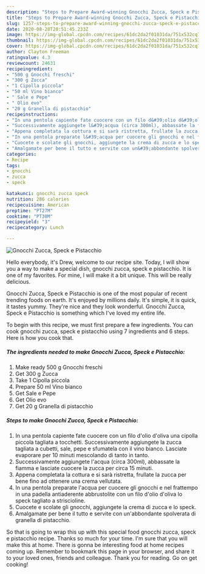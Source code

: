 ```yaml
---
description: "Steps to Prepare Award-winning Gnocchi Zucca, Speck e Pistacchio"
title: "Steps to Prepare Award-winning Gnocchi Zucca, Speck e Pistacchio"
slug: 1257-steps-to-prepare-award-winning-gnocchi-zucca-speck-e-pistacchio
date: 2020-08-28T20:51:45.233Z
image: https://img-global.cpcdn.com/recipes/61dc2da2f01031da/751x532cq70/gnocchi-zucca-speck-e-pistacchio-recipe-main-photo.jpg
thumbnail: https://img-global.cpcdn.com/recipes/61dc2da2f01031da/751x532cq70/gnocchi-zucca-speck-e-pistacchio-recipe-main-photo.jpg
cover: https://img-global.cpcdn.com/recipes/61dc2da2f01031da/751x532cq70/gnocchi-zucca-speck-e-pistacchio-recipe-main-photo.jpg
author: Clayton Freeman
ratingvalue: 4.3
reviewcount: 24631
recipeingredient:
- "500 g Gnocchi freschi"
- "300 g Zucca"
- "1 Cipolla piccola"
- "50 ml Vino bianco"
- " Sale e Pepe"
- " Olio evo"
- "20 g Granella di pistacchio"
recipeinstructions:
- "In una pentola capiente fate cuocere con un filo d&#39;olio d&#39;oliva una cipolla piccola tagliata a tocchetti. Successivamente aggiungete la zucca tagliata a cubetti, sale, pepe e sfumatela con il vino bianco. Lasciate evaporare per 10 minuti mescolando di tanto in tanto."
- "Successivamente aggiungete l&#39;acqua (circa 300ml), abbassate la fiamma e lasciate cuocere la zucca per circa 15 minuti."
- "Appena completata la cottura e si sarà ristretta, frullate la zucca per bene fino ad ottenere una crema vellutata."
- "In una pentola preparate l&#39;acqua per cuocere gli gnocchi e nel frattempo in una padella antiaderente abbrustolite con un filo d&#39;olio d&#39;oliva lo speck tagliato a striscioline."
- "Cuocete e scolate gli gnocchi, aggiungete la crema di zucca e lo speck."
- "Amalgamate per bene il tutto e servite con un&#39;abbondante spolverata di granella di pistacchio."
categories:
- Recipe
tags:
- gnocchi
- zucca
- speck

katakunci: gnocchi zucca speck 
nutrition: 286 calories
recipecuisine: American
preptime: "PT27M"
cooktime: "PT30M"
recipeyield: "3"
recipecategory: Lunch

---
```



![Gnocchi Zucca, Speck e Pistacchio](https://img-global.cpcdn.com/recipes/61dc2da2f01031da/751x532cq70/gnocchi-zucca-speck-e-pistacchio-recipe-main-photo.jpg)

Hello everybody, it's Drew, welcome to our recipe site. Today, I will show you a way to make a special dish, gnocchi zucca, speck e pistacchio. It is one of my favorites. For mine, I will make it a bit unique. This will be really delicious.



Gnocchi Zucca, Speck e Pistacchio is one of the most popular of recent trending foods on earth. It's enjoyed by millions daily. It's simple, it is quick, it tastes yummy. They're nice and they look wonderful. Gnocchi Zucca, Speck e Pistacchio is something which I've loved my entire life.


To begin with this recipe, we must first prepare a few ingredients. You can cook gnocchi zucca, speck e pistacchio using 7 ingredients and 6 steps. Here is how you cook that.

<!--inarticleads1-->

##### The ingredients needed to make Gnocchi Zucca, Speck e Pistacchio:

1. Make ready 500 g Gnocchi freschi
1. Get 300 g Zucca
1. Take 1 Cipolla piccola
1. Prepare 50 ml Vino bianco
1. Get  Sale e Pepe
1. Get  Olio evo
1. Get 20 g Granella di pistacchio




<!--inarticleads2-->

##### Steps to make Gnocchi Zucca, Speck e Pistacchio:

1. In una pentola capiente fate cuocere con un filo d&#39;olio d&#39;oliva una cipolla piccola tagliata a tocchetti. Successivamente aggiungete la zucca tagliata a cubetti, sale, pepe e sfumatela con il vino bianco. Lasciate evaporare per 10 minuti mescolando di tanto in tanto.
1. Successivamente aggiungete l&#39;acqua (circa 300ml), abbassate la fiamma e lasciate cuocere la zucca per circa 15 minuti.
1. Appena completata la cottura e si sarà ristretta, frullate la zucca per bene fino ad ottenere una crema vellutata.
1. In una pentola preparate l&#39;acqua per cuocere gli gnocchi e nel frattempo in una padella antiaderente abbrustolite con un filo d&#39;olio d&#39;oliva lo speck tagliato a striscioline.
1. Cuocete e scolate gli gnocchi, aggiungete la crema di zucca e lo speck.
1. Amalgamate per bene il tutto e servite con un&#39;abbondante spolverata di granella di pistacchio.




So that is going to wrap this up with this special food gnocchi zucca, speck e pistacchio recipe. Thanks so much for your time. I'm sure that you will make this at home. There is gonna be interesting food at home recipes coming up. Remember to bookmark this page in your browser, and share it to your loved ones, friends and colleague. Thank you for reading. Go on get cooking!
